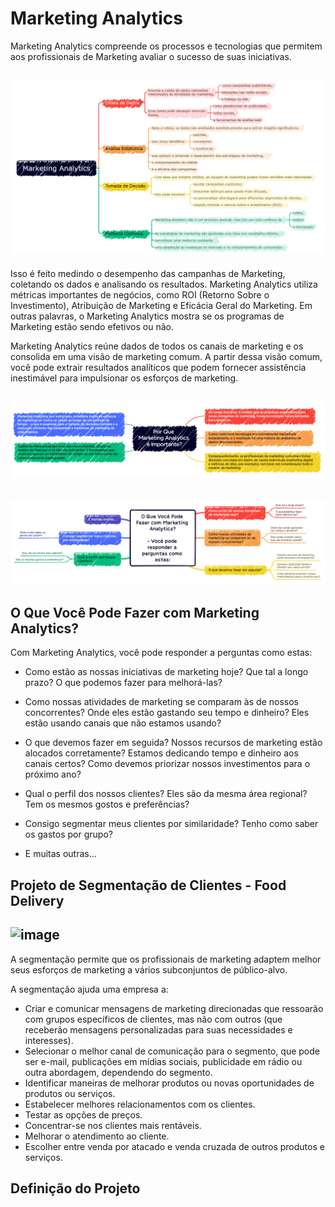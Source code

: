 # Marketing Analytics

Marketing Analytics compreende os processos e tecnologias que permitem aos profissionais de Marketing avaliar o sucesso de suas iniciativas. 

![image](imagens/marketing_analytics.png)
-

Isso é feito medindo o desempenho das campanhas de Marketing, coletando os dados e analisando os resultados. Marketing Analytics utiliza métricas importantes de negócios, como ROI (Retorno Sobre o Investimento), Atribuição de Marketing e Eficácia Geral do Marketing. Em outras palavras, o Marketing Analytics mostra se os programas de Marketing estão sendo efetivos ou não.

Marketing Analytics reúne dados de todos os canais de marketing e os consolida em uma visão de marketing comum. A partir dessa visão comum, você pode extrair resultados analíticos que podem fornecer assistência inestimável para impulsionar os esforços de marketing.


![image](imagens/marketing_analytics_importante.png)
-


![image](imagens/marketing_analytics_oque_se_pode_fazer.png)
-

## O Que Você Pode Fazer com Marketing Analytics?

Com Marketing Analytics, você pode responder a perguntas como estas:

- Como estão as nossas iniciativas de marketing hoje? Que tal a longo prazo? O que podemos fazer para melhorá-las?


- Como nossas atividades de marketing se comparam às de nossos concorrentes? Onde eles estão gastando seu tempo e dinheiro? Eles estão usando canais que não estamos usando?


- O que devemos fazer em seguida? Nossos recursos de marketing estão alocados corretamente? Estamos dedicando tempo e dinheiro aos canais certos? Como devemos priorizar nossos investimentos para o próximo ano?


- Qual o perfil dos nossos clientes? Eles são da mesma área regional? Tem os mesmos gostos e preferências?


- Consigo segmentar meus clientes por similaridade? Tenho como saber os gastos por grupo?


- E muitas outras...





## Projeto de Segmentação de Clientes - Food Delivery

![image](imagens/projeto_segmentacao_cliente.png)
-

A segmentação permite que os profissionais de marketing adaptem melhor seus esforços de marketing a vários subconjuntos de público-alvo.

A segmentação ajuda uma empresa a:

  - Criar  e  comunicar mensagens  de  marketing  direcionadas  que  ressoarão  com  grupos específicos de clientes, mas não com outros (que receberão mensagens personalizadas para suas necessidades e interesses).
  - Selecionar  o  melhor  canal  de  comunicação  para  o  segmento,  que  pode  ser e-mail, publicações em mídias sociais, publicidade em rádio ou outra abordagem, dependendo do segmento.
  - Identificar  maneiras  de  melhorar  produtos  ou  novas  oportunidades  de  produtos  ou serviços.
  - Estabelecer melhores relacionamentos com os clientes.
  - Testar as opções de preços.
  - Concentrar-se nos clientes mais rentáveis.
  - Melhorar o atendimento ao cliente.
  - Escolher entre venda por atacado e venda cruzada de outros produtos e serviços.

## Definição do Projeto









